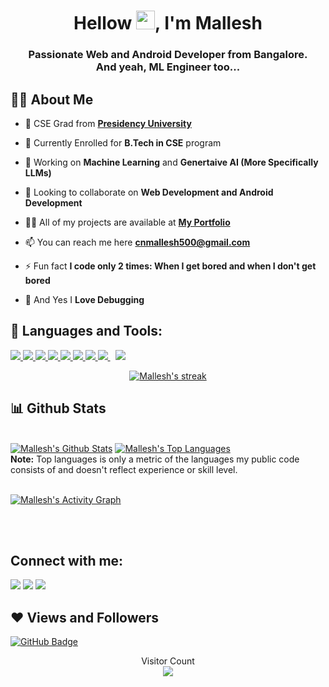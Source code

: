 

<h1 align="center">Hellow <img src="https://raw.githubusercontent.com/MartinHeinz/MartinHeinz/master/wave.gif" width="30px">, I'm Mallesh</h1>
<h3 align="center">Passionate Web and Android Developer from Bangalore. <br> And yeah, ML Engineer too...</h3>


## 🙋‍♂️ About Me

- 🔭 CSE Grad from **[Presidency University](https://presidencyuniversity.in/)**

- 🌱 Currently Enrolled for **B.Tech in CSE** program

- 🌱 Working on **Machine Learning** and **Genertaive AI (More Specifically LLMs)**

- 👯 Looking to collaborate on **Web Development and Android Development**

- 👨‍💻 All of my projects are available at **[My Portfolio](https://malleshcn.netlify.app)**

- 📫 You can reach me here **cnmallesh500@gmail.com**

- ⚡ Fun fact **I code only 2 times: When I get bored and when I don't get bored**

- 🔎 And Yes I **Love Debugging**

## 🚀 Languages and Tools:

<p align="left"> 
    <a href="https://www.java.com" target="_blank"> <img src="https://img.icons8.com/color/48/000000/java-coffee-cup-logo.png"/> </a>
    <a href="https://www.cprogramming.com/" target="_blank"> <img src="https://img.icons8.com/color/48/000000/c.png"/> </a>
    <a href="https://developer.mozilla.org/en-US/docs/Web/JavaScript" target="_blank"> <img src="https://img.icons8.com/color/48/000000/javascript.png"/> </a> 
    <a href="https://www.w3.org/html/" target="_blank"> <img src="https://img.icons8.com/color/48/000000/html-5.png"/> </a> 
    <a href="https://www.w3schools.com/css/" target="_blank"> <img src="https://img.icons8.com/color/48/000000/css3.png"/> </a> 
    <a href="https://getbootstrap.com" target="_blank"> <img src="https://img.icons8.com/color/48/000000/bootstrap.png"/> </a> 
    <a href="https://www.python.org" target="_blank"> <img src="https://img.icons8.com/color/48/000000/python.png"/> </a> 
    <a style="padding-right:8px;" href="https://nodejs.org" target="_blank"> <img src="https://icons8.com/icon/17836/android-os"/> </a> 
    <a style="padding-right:8px;" href="https://www.mysql.com/" target="_blank"> <img src="https://img.icons8.com/fluent/50/000000/mysql-logo.png"/> </a>
    
<br/>

<p align="center">
    <a href="https://github.com/rohanworld/github-readme-streak-stats">
        <img title="🔥 Get streak stats for your profile at git.io/streak-stats" alt="Mallesh's streak" src="https://github-readme-streak-stats.herokuapp.com/?user=rohanworld&theme=black-ice&hide_border=true&stroke=0000&background=060A0CD0"/>
    </a>
</p>

## 📊 Github Stats

  <br/>
    <a href="https://github.com/rohanworld/github-readme-stats"><img alt="Mallesh's Github Stats" src="https://github-readme-stats.vercel.app/api?username=rohanworld&show_icons=true&count_private=true&theme=react&hide_border=true&bg_color=0D1117" /></a>
  <a href="https://github.com/rohanworld/github-readme-stats"><img alt="Mallesh's Top Languages" src="https://github-readme-stats.vercel.app/api/top-langs/?username=rohanworld&langs_count=8&count_private=true&layout=compact&theme=tokyonight&hide_border=true&bg_color=0D1117" /></a>
  <br/>
  <b>Note:</b> Top languages is only a metric of the languages my public code consists of and doesn't reflect experience or skill level.


<br/>
<br/>

<a href="https://github.com/rohanworld/github-readme-activity-graph"><img alt="Mallesh's Activity Graph" src="https://activity-graph.herokuapp.com/graph?username=rohanworld&bg_color=0D1117&color=5BCDEC&line=5BCDEC&point=FFFFFF&hide_border=true" /></a>

<br/>
<br/>

## Connect with me:
<p align="left">

<a href = "https://www.linkedin.com/in/malleshcn/"><img src="https://img.icons8.com/fluent/48/000000/linkedin.png"/></a>
<a href = "https://twitter.com/ROHAN92658940"><img src="https://img.icons8.com/fluent/48/000000/twitter.png"/></a>
<a href = "https://www.instagram.com/myname_rohan/"><img src="https://img.icons8.com/fluent/48/000000/instagram-new.png"/></a>

</p>

## ❤ Views and Followers
<a href="https://github.com/rohanworld?tab=followers"><img src="https://img.shields.io/github/followers/rohanworld?label=Followers&style=social" alt="GitHub Badge"></a>
<p align="center"> 
  Visitor Count<br>
  <img src="https://profile-counter.glitch.me/rohanworld/count.svg" />
</p>






<!--
**rohanworld/rohanworld** is a ✨ _special_ ✨ repository because its `README.md` (this file) appears on your GitHub profile.

Here are some ideas to get you started:

- 🔭 I’m currently working on ...
- 🌱 I’m currently learning ...
- 👯 I’m looking to collaborate on ...
- 🤔 I’m looking for help with ...
- 💬 Ask me about ...
- 📫 How to reach me: ...
- 😄 Pronouns: ...
- ⚡ Fun fact: ...
-->
